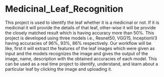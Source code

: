 # Medicinal_Leaf_Recognition

This project is used to identify the leaf whether it is a medicinal or not. If it is medicinal it will provide the details of that leaf, other-wise it will be provide the closely matched result which is having accuracy more than 50%.
This project is developed using three models i.e., Resnet50, VGG15, InceptionV3 having accuracies of 96%, 93%, 86% respectively. 
Our workflow will be like, first it will extract the features of the leaf images which were given as input and the models recognizes the image and gives the output of the image, name, description with the obtained accuracies of each model.
This can be used as a real time project to identify, understand, and learn about a particular leaf by clicking the image and uploading it.
